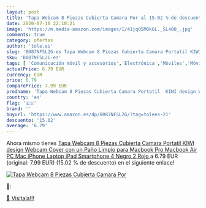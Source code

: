 ```yaml
---
layout: post
title: 'Tapa Webcam 8 Piezas Cubierta Camara Por al 15.02 % de descuento'
date: 2020-07-10 22:10:21
image: 'https://m.media-amazon.com/images/I/41jqO5MOkGL._SL400_.jpg'
comments: true
category: ofertas
author: 'tole.es'
slug: 'B087NFSL2G-es Tapa Webcam 8 Piezas Cubierta Camara Portatil KIWI design...'
sku: 'B087NFSL2G-es'
tags: [ 'Comunicación móvil y accesorios','Electrónica','Móviles','Móviles y smartphones libres','ipad','iphone', ]
actualPrice: 6.79 EUR
currency: EUR
price: 6.79
comparePrice: 7.99 EUR
prodname: 'Tapa Webcam 8 Piezas Cubierta Camara Portatil  KIWI design Webcam Cover con un Paño Limpio para Macbook Pro Macbook Air PC Mac iPhone Laptop iPad Smartphone  4 Negro  2 Rojo '
country: 'es'
flag: '🇪🇸'
brand: ''
buyurl: 'https://www.amazon.es/dp/B087NFSL2G/?tag=tolees-21'
descuento: '15.02'
average: '6.79'
---
```


Ahora mismo tienes [Tapa Webcam 8 Piezas Cubierta Camara Portatil  KIWI design Webcam Cover con un Paño Limpio para Macbook Pro Macbook Air PC Mac iPhone Laptop iPad Smartphone  4 Negro  2 Rojo ](https://www.amazon.es/dp/B087NFSL2G/?tag=tolees-21) a 6.79 EUR (original: 7.99 EUR) (15.02 %  de descuento) en el siguiente enlace!

[![Tapa Webcam 8 Piezas Cubierta Camara Por](https://m.media-amazon.com/images/I/41jqO5MOkGL._SL400_.jpg)](https://www.amazon.es/dp/B087NFSL2G/?tag=tolees-21)

🔎:


[🛒 Visítala!!!](https://www.amazon.es/dp/B087NFSL2G/?tag=tolees-21)
